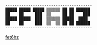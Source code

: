 ``` ascii
--------------------------------------
█████ █████ █████ ▒▒▒▒▒▒ ██ ██ ██████
██    ██     ███  ▒▒     ██ ██    ███
█████ █████  ███  ▒▒▒▒▒▒ █████  ████ 
██    ██     ███  ▒▒  ▒▒ ██ ██ ██████   
--------------------------------------
```
[fet6hz](./ascii-art.png)
  <!--
**fet6hz/fet6hz** is a ✨ _special_ ✨ repository because its `README.md` (this file) appears on your GitHub profile.

Here are some ideas to get you started:

- 🔭 I’m currently working on ...
- 🌱 I’m currently learning ...
- 👯 I’m looking to collaborate on ...
- 🤔 I’m looking for help with ...
- 💬 Ask me about ...
- 📫 How to reach me: ...
- 😄 Pronouns: ...
- ⚡ Fun fact: ...
-->
